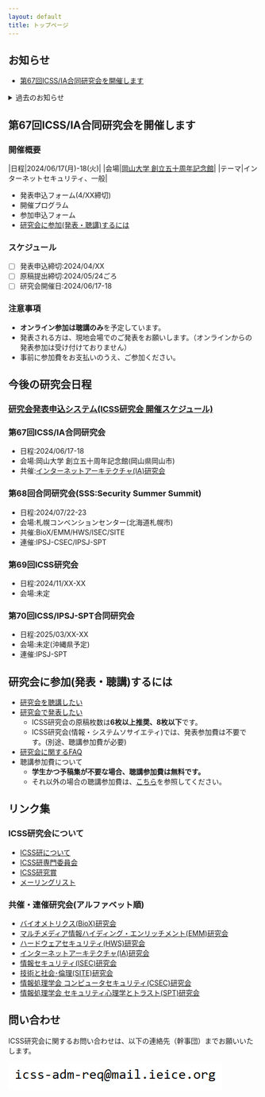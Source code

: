 ```yaml
---
layout: default
title: トップページ
---
```


## お知らせ
- [第67回ICSS/IA合同研究会を開催します](#%E7%AC%AC67%E5%9B%9Eicssia%E5%90%88%E5%90%8C%E7%A0%94%E7%A9%B6%E4%BC%9A%E3%82%92%E9%96%8B%E5%82%AC%E3%81%97%E3%81%BE%E3%81%99)

<details>
<summary>過去のお知らせ</summary>
<div markdown="1">
  - [第66回ICAA/SPT合同研究会(2024年3月:沖縄県恩納村)を開催しました](https://ken.ieice.org/ken/program/index.php?tgs_regid=a625c6a296493252a4f2a9b3f76c0b924d9b37fc6efbfdc33610035332047971&tgid=IEICE-ICSS)
  - [暗号と情報セキュリティシンポジウム2024(SCIS2024)](https://www.iwsec.org/scis/2024/)は、2024/01/23～26に長崎出島メッセ(長崎県長崎市)で開催しました(ICSS研協催)
  - [第65回研究会(2023年11月:石川県金沢市)を開催しました](https://ken.ieice.org/ken/program/index.php?tgs_regid=91320db077704f64057184451e848bb989a473560c14bea1f79efc34a67ae0f0&tgid=IEICE-ICSS)
  - [第64回合同研究会(2023年7月:Security Summer Summit 北海道札幌市)を開催しました](https://ken.ieice.org/ken/program/index.php?tgs_regid=3d8f0b8b4c5b42e831838e7283fce5e7f479a15b0c31f5a6ce5e9a4a2cd4c966&tgid=IEICE-ICSS)
  - [第63回ICSS/IA合同研究会(2023年6月:佐賀県佐賀市)を開催しました](https://ken.ieice.org/ken/program/index.php?tgs_regid=58f8ecb0eeaad4eacaba3d2d8b7acd75963042fceac1dcae650e83b1909921ac&tgid=IEICE-ICSS)
  - [2022年度のICSS研究賞受賞論文を掲載しました(2023/05/16)](award.html)
  - ICSS研究会Webページをリニューアルしました(2023/05/08)
</div>
</details>

## 第67回ICSS/IA合同研究会を開催します

### 開催概要

|日程|2024/06/17(月)-18(火)|
|会場|[岡山大学 創立五十周年記念館](https://www.okayama-u.ac.jp/tp/profile/50kinenkan02.html)|
|テーマ|インターネットセキュリティ、一般|

- 発表申込フォーム(4/XX締切)
- 開催プログラム
- 参加申込フォーム
- [研究会に参加(発表・聴講)するには](#%E7%A0%94%E7%A9%B6%E4%BC%9A%E3%81%AB%E5%8F%82%E5%8A%A0%E7%99%BA%E8%A1%A8%E8%81%B4%E8%AC%9B%E3%81%99%E3%82%8B%E3%81%AB%E3%81%AF)

### スケジュール
- [ ] 発表申込締切:2024/04/XX
- [ ] 原稿提出締切:2024/05/24ごろ
- [ ] 研究会開催日:2024/06/17-18

### 注意事項
- **オンライン参加は聴講のみ**を予定しています。
- 発表される方は、現地会場でのご発表をお願いします。（オンラインからの発表参加は受け付けておりません）
- 事前に参加費をお支払いのうえ、ご参加ください。

## 今後の研究会日程

### [研究会発表申込システム(ICSS研究会 開催スケジュール)](https://www.ieice.org/ken/program/index.php?tgid=ICSS)

### 第67回ICSS/IA合同研究会
- 日程:2024/06/17-18
- 会場:岡山大学 創立五十周年記念館(岡山県岡山市)
- 共催:[インターネットアーキテクチャ(IA)研究会](https://www.ieice.org/cs/ia/jpn/doku.php)

### 第68回合同研究会(SSS:Security Summer Summit)
- 日程:2024/07/22-23
- 会場:札幌コンベンションセンター(北海道札幌市)
- 共催:BioX/EMM/HWS/ISEC/SITE
- 連催:IPSJ-CSEC/IPSJ-SPT

### 第69回ICSS研究会
- 日程:2024/11/XX-XX
- 会場:未定

### 第70回ICSS/IPSJ-SPT合同研究会
- 日程:2025/03/XX-XX
- 会場:未定(沖縄県予定)
- 連催:IPSJ-SPT



## 研究会に参加(発表・聴講)するには
- [研究会を聴講したい](https://www.ieice.org/jpn_r/event/kenkyukai/index.html?id=choko)
- [研究会で発表したい](https://www.ieice.org/jpn_r/event/kenkyukai/index.html?id=happyo)
  - ICSS研究会の原稿枚数は**6枚以上推奨、8枚以下**です。
  - ICSS研究会(情報・システムソサイエティ)では、発表参加費は不要です。(別途、聴講参加費が必要)
- [研究会に関するFAQ](https://www.ieice.org/jpn_r/faq/kenkyuukai.html)
- 聴講参加費について
  - **学生かつ予稿集が不要な場合、聴講参加費は無料です。**
  - それ以外の場合の聴講参加費は、[こちら](https://www.ieice.org/jpn_r/event/kenkyukai/entry_fee.html?id=iss)を参照してください。

## リンク集
### ICSS研究会について
- [ICSS研について](about.html)
- [ICSS研専門委員会](committee.html)
- [ICSS研究賞](award.html)
- [メーリングリスト](ml.html)

### 共催・連催研究会(アルファベット順)
- [バイオメトリクス(BioX)研究会](https://biox.jp/)
- [マルチメディア情報ハイディング・エンリッチメント(EMM)研究会](https://www.ieice.org/iss/emm/)
- [ハードウェアセキュリティ(HWS)研究会](https://www.ieice.org/~hws/top)
- [インターネットアーキテクチャ(IA)研究会](https://www.ieice.org/cs/ia/jpn/doku.php)
- [情報セキュリティ(ISEC)研究会](https://www.ieice.org/~isec/)
- [技術と社会･倫理(SITE)研究会](https://www.ieice.org/~site/)
- [情報処理学会 コンピュータセキュリティ(CSEC)研究会](https://www.iwsec.org/csec/)
- [情報処理学会 セキュリティ心理学とトラスト(SPT)研究会](https://info.spt.ipsj.or.jp/)


## 問い合わせ
ICSS研究会に関するお問い合わせは、以下の連絡先（幹事団）までお願いいたします。

![幹事団](d.PNG)
